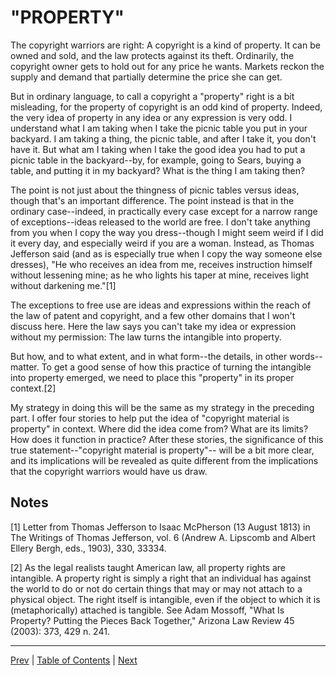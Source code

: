 # "PROPERTY"

The copyright warriors are right: A copyright is a kind of property. It can be owned and sold, and the law protects against its theft. Ordinarily, the copyright owner gets to hold out for any price he wants. Markets reckon the supply and demand that partially determine the price she can get.

But in ordinary language, to call a copyright a "property" right is a bit misleading, for the property of copyright is an odd kind of property. Indeed, the very idea of property in any idea or any expression is very odd. I understand what I am taking when I take the picnic table you put in your backyard. I am taking a thing, the picnic table, and after I take it, you don't have it. But what am I taking when I take the good idea you had to put a picnic table in the backyard--by, for example, going to Sears, buying a table, and putting it in my backyard? What is the thing I am taking then?

The point is not just about the thingness of picnic tables versus ideas, though that's an important difference. The point instead is that in the ordinary case--indeed, in practically every case except for a narrow range of exceptions--ideas released to the world are free. I don't take anything from you when I copy the way you dress--though I might seem weird if I did it every day, and especially weird if you are a woman. Instead, as Thomas Jefferson said (and as is especially true when I copy the way someone else dresses), "He who receives an idea from me, receives instruction himself without lessening mine; as he who lights his taper at mine, receives light without darkening me."[1]

The exceptions to free use are ideas and expressions within the reach of the law of patent and copyright, and a few other domains that I won't discuss here. Here the law says you can't take my idea or expression without my permission: The law turns the intangible into property.

But how, and to what extent, and in what form--the details, in other words--matter. To get a good sense of how this practice of turning the intangible into property emerged, we need to place this "property" in its proper context.[2]

My strategy in doing this will be the same as my strategy in the preceding part. I offer four stories to help put the idea of "copyright material is property" in context. Where did the idea come from? What are its limits? How does it function in practice? After these stories, the significance of this true statement--"copyright material is property"-- will be a bit more clear, and its implications will be revealed as quite different from the implications that the copyright warriors would have us draw.

## Notes

[1] Letter from Thomas Jefferson to Isaac McPherson (13 August 1813) in The Writings of Thomas Jefferson, vol. 6 (Andrew A. Lipscomb and Albert Ellery Bergh, eds., 1903), 330, 333­34.

[2] As the legal realists taught American law, all property rights are intangible. A property right is simply a right that an individual has against the world to do or not do certain things that may or may not attach to a physical object. The right itself is intangible, even if the object to which it is (metaphorically) attached is tangible. See Adam Mossoff, "What Is Property? Putting the Pieces Back Together," Arizona Law Review 45 (2003): 373, 429 n. 241.

--------------------------------------------------------------------------------

[Prev](./04-5-ch05-piracy.md) | [Table of Contents](./00-toc.md) | [Next](./05-1-ch06-founders.md)

